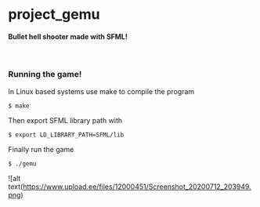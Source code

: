 # project_gemu
#### Bullet hell shooter made with SFML! <br>
<br>

### Running the game!
In Linux based systems use make to compile the program
```
$ make
```
Then export SFML library path with
```
$ export LD_LIBRARY_PATH=SFML/lib
```
Finally run the game 
```
$ ./gemu
 ```
  
![alt text(https://www.upload.ee/files/12000451/Screenshot_20200712_203949.png)
